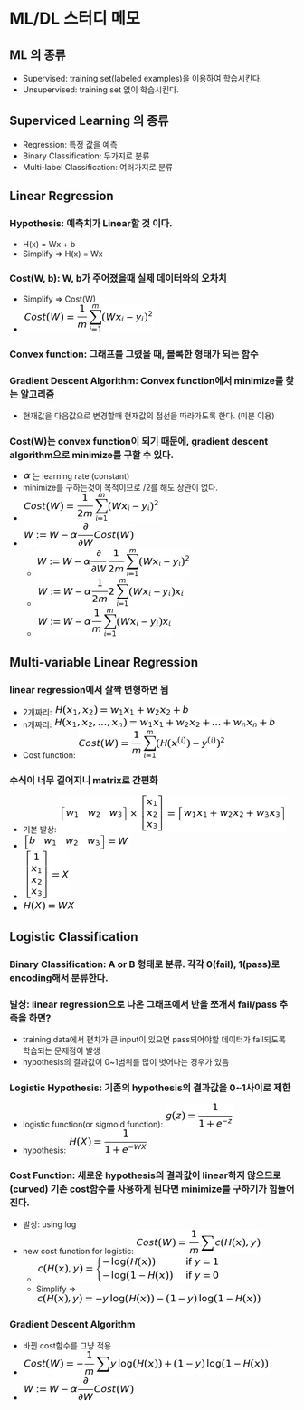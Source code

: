 # ML/DL 스터디 메모

## ML 의 종류
- Supervised: training set(labeled examples)을 이용하여 학습시킨다.
- Unsupervised: training set 없이 학습시킨다.

## Superviced Learning 의 종류
- Regression: 특정 값을 예측
- Binary Classification: 두가지로 분류
- Multi-label Classification: 여러가지로 분류

## Linear Regression
### Hypothesis: 예측치가 Linear할 것 이다.
- H(x) = Wx + b
- Simplify => H(x) = Wx


### Cost(W, b): W, b가 주어졌을때 실제 데이터와의 오차치
- Simplify => Cost(W)
- ![cost](img/linear_regression/cost.png)

### Convex function: 그래프를 그렸을 때, 볼록한 형태가 되는 함수
### Gradient Descent Algorithm: Convex function에서 minimize를 찾는 알고리즘
- 현재값을 다음값으로 변경할때 현재값의 접선을 따라가도록 한다. (미분 이용)

### Cost(W)는 convex function이 되기 때문에, gradient descent algorithm으로 minimize를 구할 수 있다.
- ![alpha](img/linear_regression/alpha.png)는 learning rate (constant)
- minimize를 구하는것이 목적이므로 /2를 해도 상관이 없다.
- ![cost_2](img/linear_regression/cost_2.png)
- ![gradient_1](img/linear_regression/gradient_1.png)
  - ![gradient_2](img/linear_regression/gradient_2.png)
  - ![gradient_3](img/linear_regression/gradient_3.png)
  - ![gradient_4](img/linear_regression/gradient_4.png)

## Multi-variable Linear Regression
### linear regression에서 살짝 변형하면 됨
- 2개짜리: ![hypothesis_2](img/multi_variable_linear_regression/hypothesis_2.png)
- n개짜리: ![hypothesis_n](img/multi_variable_linear_regression/hypothesis_n.png)
- Cost function: ![mul_cost](img/multi_variable_linear_regression/cost.png)

### 수식이 너무 길어지니 matrix로 간편화
- 기본 발상: ![matrix](img/multi_variable_linear_regression/matrix.png)
- ![matrix_w](img/multi_variable_linear_regression/matrix_w.png)
- ![matrix_x](img/multi_variable_linear_regression/matrix_x.png)
- ![hypothesis_matrix](img/multi_variable_linear_regression/hypothesis_matrix.png)

## Logistic Classification
### Binary Classification: A or B 형태로 분류. 각각 0(fail), 1(pass)로 encoding해서 분류한다.

### 발상: linear regression으로 나온 그래프에서 반을 쪼개서 fail/pass 추측을 하면?
- training data에서 편차가 큰 input이 있으면 pass되어야할 데이터가 fail되도록 학습되는 문제점이 발생
- hypothesis의 결과값이 0~1범위를 많이 벗어나는 경우가 있음

### Logistic Hypothesis: 기존의 hypothesis의 결과값을 0~1사이로 제한
- logistic function(or sigmoid function): ![g](img/logistic_classification/g.png)
- hypothesis: ![logistic_hypothesis](img/logistic_classification/hypothesis.png)

### Cost Function: 새로운 hypothesis의 결과값이 linear하지 않으므로(curved) 기존 cost함수를 사용하게 된다면 minimize를 구하기가 힘들어진다.
- 발상: using log
- new cost function for logistic: ![logistic_cost](img/logistic_classification/cost.png)
  - ![logistic_c](img/logistic_classification/c.png)
  - Simplify => ![logistic_simple_c](img/logistic_classification/simple_c.png)

### Gradient Descent Algorithm
- 바뀐 cost함수를 그냥 적용
- ![logistic_cost_2](img/logistic_classification/cost_2.png)
- ![gradient_1](img/linear_regression/gradient_1.png)

